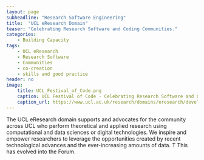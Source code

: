 ```yaml
---
layout: page
subheadline: "Research Software Engineering"
title:  "UCL eResearch Domain"
teaser: "Celebrating Research Software and Coding Communities."
categories:
    - Building Capacity
tags:
    - UCL eResearch
    - Research Software
    - Communities
    - co-creation
    - skills and good practice
header: no
image:
    title: UCL_Festival_of_Code.png
    caption: UCL Festival of Code - Celebrating Research Software and Coding Communities
    caption_url: https://www.ucl.ac.uk/research/domains/eresearch/developing-technical-skills-good-practice-careers/develop-better-research-software-0
---
```




The UCL eResearch domain supports and advocates for the community across UCL who perform theoretical and applied research using computational and data sciences or digital technologies. We inspire and empower researchers to leverage the opportunities created by recent technological advances and the ever-increasing amounts of data. 
T
This has evolved into the Forum.
